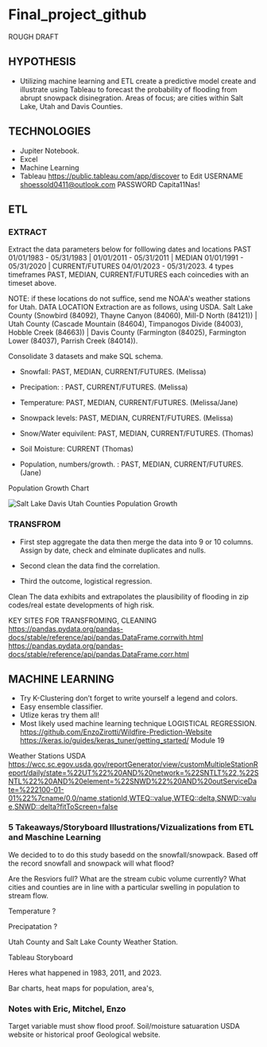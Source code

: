 # Final_project_github

ROUGH DRAFT

## HYPOTHESIS
- Utilizing machine learning and ETL create a predictive model create and illustrate using Tableau to forecast the probability of flooding from abrupt snowpack disinegration. Areas of focus; are cities within Salt Lake, Utah and Davis Counties. 

## TECHNOLOGIES 
- Jupiter Notebook.
- Excel
- Machine Learning
- Tableau https://public.tableau.com/app/discover to Edit USERNAME shoessold0411@outlook.com PASSWORD Capita11Nas!

## ETL

### EXTRACT 
Extract the data parameters below for folllowing dates and locations PAST 01/01/1983 - 05/31/1983 | 01/01/2011 - 05/31/2011 | MEDIAN 01/01/1991 - 05/31/2020 | CURRENT/FUTURES 04/01/2023 - 05/31/2023. 4 types timeframes PAST, MEDIAN, CURRENT/FUTURES each coincedies with an timeset above. 

NOTE: if these locations do not suffice, send me NOAA's weather stations for Utah.
DATA LOCATION Extraction are as follows, using USDA. Salt Lake County (Snowbird (84092), Thayne Canyon (84060), Mill-D  North (84121)) | Utah County (Cascade Mountain (84604), Timpanogos Divide (84003), Hobble Creek (84663)) | Davis County (Farmington (84025), Farmington Lower (84037), Parrish Creek (84014)). 
 
Consolidate 3 datasets  and make SQL schema. 

- Snowfall: PAST, MEDIAN, CURRENT/FUTURES. (Melissa)
- Precipation: : PAST, CURRENT/FUTURES.  (Melissa)
- Temperature: PAST, MEDIAN, CURRENT/FUTURES. (Melissa/Jane)

- Snowpack levels: PAST, MEDIAN, CURRENT/FUTURES. (Melissa)
- Snow/Water equivilent: PAST, MEDIAN, CURRENT/FUTURES. (Thomas)
- Soil Moisture: CURRENT (Thomas)

- Population, numbers/growth. : PAST, MEDIAN, CURRENT/FUTURES. (Jane)

Population Growth Chart

![Salt Lake Davis Utah Counties Population Growth](https://user-images.githubusercontent.com/116606765/230271037-58a5e939-812b-49fd-96e8-4ed757feedbf.png)


### TRANSFROM 

- First step aggregate the data then merge the data into 9 or 10 columns. Assign by date, check and elminate duplicates and nulls. 

- Second clean the data find the correlation.

- Third the outcome, logistical regression. 

Clean
The data exhibits and extrapolates the plausibility of flooding in zip codes/real estate developments of high risk.  

KEY SITES FOR TRANSFROMING, CLEANING 
https://pandas.pydata.org/pandas-docs/stable/reference/api/pandas.DataFrame.corrwith.html
https://pandas.pydata.org/pandas-docs/stable/reference/api/pandas.DataFrame.corr.html

## MACHINE LEARNING 

- Try K-Clustering don’t forget to write yourself a legend and colors. 
- Easy ensemble classifier. 
- Utlize keras try them all!
- Most likely used machine learning technique LOGISTICAL REGRESSION. 
https://github.com/EnzoZirotti/Wildfire-Prediction-Website
https://keras.io/guides/keras_tuner/getting_started/ Module 19

Weather Stations USDA
https://wcc.sc.egov.usda.gov/reportGenerator/view/customMultipleStationReport/daily/state=%22UT%22%20AND%20network=%22SNTLT%22,%22SNTL%22%20AND%20element=%22SNWD%22%20AND%20outServiceDate=%222100-01-01%22%7cname/0,0/name,stationId,WTEQ::value,WTEQ::delta,SNWD::value,SNWD::delta?fitToScreen=false

### 5 Takeaways/Storyboard Illustrations/Vizualizations from ETL and Maschine Learning

We decided to to do this study basedd on the snowfall/snowpack. Based off the record snowfall and snowpack will what flood? 

Are the Resviors full? What are the stream cubic volume currently? What cities and counties are in line with a particular swelling in population to stream flow.

Temperature ? 

Precipatation ? 

Utah County and Salt Lake County Weather Station. 


Tableau Storyboard 

Heres what happened in 1983, 2011, and 2023. 

Bar charts, heat maps for population, area's, 


### Notes with Eric, Mitchel, Enzo

Target variable must show flood proof. Soil/moisture satuaration USDA website or historical proof Geological website. 






 











